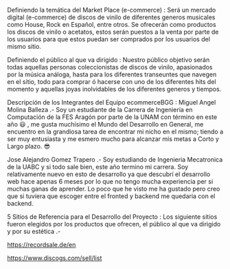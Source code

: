 Definiendo la temática del Market Place (e-commerce) : 
Será un mercado digital (e-commerce) de discos de vinilo de diferentes generos musicales como House, Rock en Español, entre otros. 
Se ofrecerán como productos los discos de vinilo o acetatos, estos serán puestos a la venta por parte de los usuarios para que estos 
puedan ser comprados por los usuarios del mismo sitio.

Definiendo el público al que va dirigido : 
Nuestro público objetivo serán todas aquellas personas coleccionistas de discos de vinilo, apasionados por la música análoga, 
hasta para los diferentes transeuntes que navegen en el sitio, todo para comprar ó hacerse con uno de los diferentes hits del momento 
y aquellas joyas inolvidables de los diferentes generos y tiempos.

Descripción de los Integrantes del Equipo ecommerceBGG : 
Miguel Angel Molina Balleza .- Soy un estudiante de la Carrera de Ingeniería en Computación de la FES Aragón por parte de la UNAM con 
término en este año 😃 , me gusta muchísimo el Mundo del Desarrollo en General, me encuentro en la grandiosa tarea de encontrar mi nicho en el mismo; 
tiendo a ser muy entusiasta y me esmero mucho para alcanzar mis metas a Corto y Largo plazo. 😎

Jose Alejandro Gomez Trapero .- Soy estudiando de Ingenieria Mecatronica de la UABC y si todo sale bien, este año termino mi carrera.
Soy relativamente nuevo en esto de desarrollo ya que descubrí el desarrollo web hace apenas 6 meses por lo que no tengo mucha experiencia per si muchas ganas de aprender.
Lo poco que he visto me ha gustado pero creo que si tuviera que escoger entre el fronted y backend me quedaria con el backend.

5 Sitios de Referencia para el Desarrollo del Proyecto : 
Los siguiente sitios fueron elegidos por los productos que ofrecen, el público al que va dirigido y por su estética .-

https://recordsale.de/en

https://www.discogs.com/sell/list
